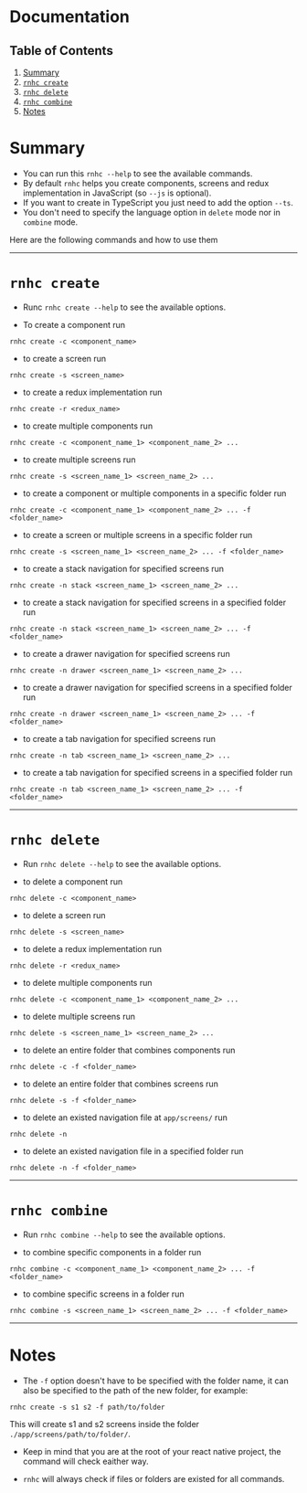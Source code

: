 # Documentation

## Table of Contents

1. [Summary](#summary)
2. [`rnhc create`](#rnhc-create)
3. [`rnhc delete`](#rnhc-delete)
4. [`rnhc combine`](#rnhc-combine)
5. [Notes](#notes)

# Summary

- You can run this `rnhc --help` to see the available commands.
- By default `rnhc` helps you create components, screens and redux implementation in JavaScript (so `--js` is optional).
- If you want to create in TypeScript you just need to add the option `--ts`.
- You don't need to specify the language option in `delete` mode nor in `combine` mode.

Here are the following commands and how to use them

---

# `rnhc create`

- Runc `rnhc create --help` to see the available options.

- To create a component run

```
rnhc create -c <component_name>
```

- to create a screen run

```
rnhc create -s <screen_name>
```

- to create a redux implementation run

```
rnhc create -r <redux_name>
```

- to create multiple components run

```
rnhc create -c <component_name_1> <component_name_2> ...
```

- to create multiple screens run

```
rnhc create -s <screen_name_1> <screen_name_2> ...
```

- to create a component or multiple components in a specific folder run

```
rnhc create -c <component_name_1> <component_name_2> ... -f <folder_name>
```

- to create a screen or multiple screens in a specific folder run

```
rnhc create -s <screen_name_1> <screen_name_2> ... -f <folder_name>
```

- to create a stack navigation for specified screens run

```
rnhc create -n stack <screen_name_1> <screen_name_2> ...
```

- to create a stack navigation for specified screens in a specified folder run

```
rnhc create -n stack <screen_name_1> <screen_name_2> ... -f <folder_name>
```

- to create a drawer navigation for specified screens run

```
rnhc create -n drawer <screen_name_1> <screen_name_2> ...
```

- to create a drawer navigation for specified screens in a specified folder run

```
rnhc create -n drawer <screen_name_1> <screen_name_2> ... -f <folder_name>
```

- to create a tab navigation for specified screens run

```
rnhc create -n tab <screen_name_1> <screen_name_2> ...
```

- to create a tab navigation for specified screens in a specified folder run

```
rnhc create -n tab <screen_name_1> <screen_name_2> ... -f <folder_name>
```

---

# `rnhc delete`

- Run `rnhc delete --help` to see the available options.

- to delete a component run

```
rnhc delete -c <component_name>
```

- to delete a screen run

```
rnhc delete -s <screen_name>
```

- to delete a redux implementation run

```
rnhc delete -r <redux_name>
```

- to delete multiple components run

```
rnhc delete -c <component_name_1> <component_name_2> ...
```

- to delete multiple screens run

```
rnhc delete -s <screen_name_1> <screen_name_2> ...
```

- to delete an entire folder that combines components run

```
rnhc delete -c -f <folder_name>
```

- to delete an entire folder that combines screens run

```
rnhc delete -s -f <folder_name>
```

- to delete an existed navigation file at `app/screens/` run

```
rnhc delete -n
```

- to delete an existed navigation file in a specified folder run

```
rnhc delete -n -f <folder_name>
```

---

# `rnhc combine`

- Run `rnhc combine --help` to see the available options.

- to combine specific components in a folder run

```
rnhc combine -c <component_name_1> <component_name_2> ... -f <folder_name>
```

- to combine specific screens in a folder run

```
rnhc combine -s <screen_name_1> <screen_name_2> ... -f <folder_name>
```

---

# Notes

- The `-f` option doesn't have to be specified with the folder name, it can also be specified to the path of the new folder, for example:

```
rnhc create -s s1 s2 -f path/to/folder
```

This will create s1 and s2 screens inside the folder `./app/screens/path/to/folder/`.

- Keep in mind that you are at the root of your react native project, the command will check eaither way.

- `rnhc` will always check if files or folders are existed for all commands.
